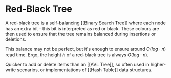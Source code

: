 # Red-Black Tree

A red-black tree is a self-balancing [[Binary Search Tree]] where each node has an extra bit - this bit is interpreted as red or black. These colours are then used to ensure that the tree remains balanced during insertions or deletions.

This balance may not be perfect, but it's enough to ensure around $O(log \cdot n)$ read time. Ergo, the height $h$ of a red-black tree is always $O(log \cdot n)$.

Quicker to add or delete items than an [[AVL Tree]], so often used in higher-write scenarios, or implementations of [[Hash Table]] data structures.